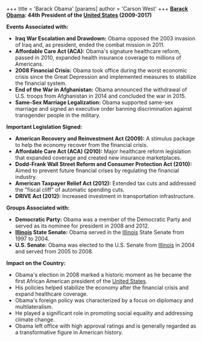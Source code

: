 +++
 title = 'Barack Obama'
[params]
	author = 'Carson West'
+++
**[Barack Obama](./../barack-obama/): 44th President of the [United States](./../united-states/) (2009-2017)**

**Events Associated with:**

* **Iraq War Escalation and Drawdown:** Obama opposed the 2003 invasion of Iraq and, as president, ended the combat mission in 2011.
* **Affordable Care Act (ACA):** Obama's signature healthcare reform, passed in 2010, expanded health insurance coverage to millions of Americans.
* **2008 Financial Crisis:** Obama took office during the worst economic crisis since the Great Depression and implemented measures to stabilize the financial system.
* **End of the War in Afghanistan:** Obama announced the withdrawal of U.S. troops from Afghanistan in 2014 and concluded the war in 2015.
* **Same-Sex Marriage Legalization:** Obama supported same-sex marriage and signed an executive order banning discrimination against transgender people in the military.

**Important Legislation Signed:**

* **American Recovery and Reinvestment Act (2009):** A stimulus package to help the economy recover from the financial crisis.
* **Affordable Care Act (ACA) (2010):** Major healthcare reform legislation that expanded coverage and created new insurance marketplaces.
* **Dodd-Frank Wall Street Reform and Consumer Protection Act (2010):** Aimed to prevent future financial crises by regulating the financial industry.
* **American Taxpayer Relief Act (2012):** Extended tax cuts and addressed the "fiscal cliff" of automatic spending cuts.
* **DRIVE Act (2012):** Increased investment in transportation infrastructure.

**Groups Associated with:**

* **Democratic Party:** Obama was a member of the Democratic Party and served as its nominee for president in 2008 and 2012.
* **[Illinois](./../illinois/) State Senate:** Obama served in the [Illinois](./../illinois/) State Senate from 1997 to 2004.
* **U.S. Senate:** Obama was elected to the U.S. Senate from [Illinois](./../illinois/) in 2004 and served from 2005 to 2008.

**Impact on the Country:**

* Obama's election in 2008 marked a historic moment as he became the first African American president of the [United States](./../united-states/).
* His policies helped stabilize the economy after the financial crisis and expand healthcare coverage.
* Obama's foreign policy was characterized by a focus on diplomacy and multilateralism.
* He played a significant role in promoting social equality and addressing climate change.
* Obama left office with high approval ratings and is generally regarded as a transformative figure in American history.